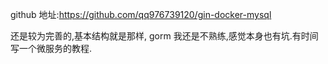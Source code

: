 github 地址:https://github.com/qq976739120/gin-docker-mysql

还是较为完善的,基本结构就是那样, gorm 我还是不熟练,感觉本身也有坑.有时间写一个微服务的教程.